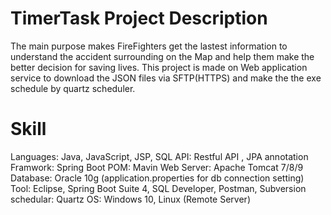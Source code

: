 # TimerTask Project Description 
The main purpose makes FireFighters get the lastest information to understand the accident surrounding on the Map and help them make the better decision for saving lives. This project is made on Web application service to download the JSON files via SFTP(HTTPS) and make the the exe schedule by quartz scheduler.  

# Skill
  Languages:  Java, JavaScript, JSP, SQL
  API:        Restful API , JPA annotation
  Framwork:   Spring Boot
  POM:        Mavin 
  Web Server: Apache Tomcat 7/8/9
  Database:   Oracle 10g (application.properties for db connection setting)
  Tool:       Eclipse, Spring Boot Suite 4, SQL Developer, Postman, Subversion
  schedular:  Quartz
  OS:         Windows 10, Linux (Remote Server)
